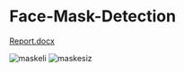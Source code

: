 # Face-Mask-Detection
[Report.docx](https://github.com/huseyingulcicek08/Face-Mask-Detection/files/6227363/Report.docx)



![maskeli](https://user-images.githubusercontent.com/33606081/112515944-cccd6600-8da7-11eb-9ea8-69ff2530e4ab.PNG)
![maskesiz](https://user-images.githubusercontent.com/33606081/112515946-ce972980-8da7-11eb-8e6f-cd02b71b8e07.PNG)





